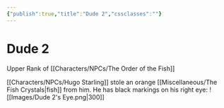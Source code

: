 ```yaml
---
{"publish":true,"title":"Dude 2","cssclasses":""}
---
```


# Dude 2
Upper Rank of [[Characters/NPCs/The Order of the Fish]]

[[Characters/NPCs/Hugo Starling]] stole an orange [[Miscellaneous/The Fish Crystals\|fish]] from him. He has black markings on his right eye: 
![[Images/Dude 2's Eye.png|300]]